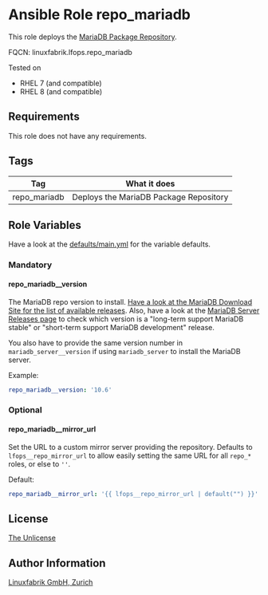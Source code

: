 # Ansible Role repo_mariadb

This role deploys the [MariaDB Package Repository](https://mariadb.com/kb/en/mariadb-package-repository-setup-and-usage/).

FQCN: linuxfabrik.lfops.repo_mariadb

Tested on

* RHEL 7 (and compatible)
* RHEL 8 (and compatible)


## Requirements

This role does not have any requirements.


## Tags

| Tag          | What it does                           |
| ---          | ------------                           |
| repo_mariadb | Deploys the MariaDB Package Repository |


## Role Variables

Have a look at the [defaults/main.yml](https://github.com/Linuxfabrik/lfops/blob/main/roles/repo_mariadb/defaults/main.yml) for the variable defaults.


### Mandatory


#### repo_mariadb__version

The MariaDB repo version to install. [Have a look at the MariaDB Download Site for the list of available releases](https://mariadb.org/download/?t=mariadb&p=mariadb&os=Linux&cpu=x86_64). Also, have a look at the [MariaDB Server Releases page](https://mariadb.com/kb/en/mariadb-server-release-dates/) to check which version is a "long-term support MariaDB stable" or "short-term support MariaDB development" release.

You also have to provide the same version number in ``mariadb_server__version`` if using ``mariadb_server`` to install the MariaDB server.

Example:
```yaml
repo_mariadb__version: '10.6'
```


### Optional

#### repo_mariadb__mirror_url

Set the URL to a custom mirror server providing the repository. Defaults to `lfops__repo_mirror_url` to allow easily setting the same URL for all `repo_*` roles, or else to `''`.

Default:
```yaml
repo_mariadb__mirror_url: '{{ lfops__repo_mirror_url | default("") }}'
```


## License

[The Unlicense](https://unlicense.org/)


## Author Information

[Linuxfabrik GmbH, Zurich](https://www.linuxfabrik.ch)
